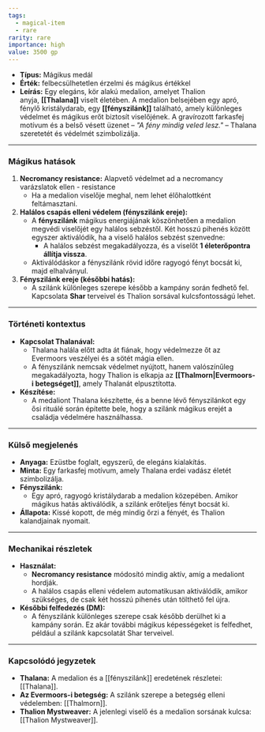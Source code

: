 ```yaml
---
tags:
  - magical-item
  - rare
rarity: rare
importance: high
value: 3500 gp
---
```

- **Típus:** Mágikus medál
- **Érték:** felbecsülhetetlen érzelmi és mágikus értékkel
- **Leírás:** Egy elegáns, kör alakú medalion, amelyet Thalion anyja, **[[Thalana]]** viselt életében. A medalion belsejében egy apró, fénylő kristálydarab, egy **[[fényszilánk]]** található, amely különleges védelmet és mágikus erőt biztosít viselőjének. A gravírozott farkasfej motívum és a belső vésett üzenet – _"A fény mindig veled lesz."_ – Thalana szeretetét és védelmét szimbolizálja.

---
### **Mágikus hatások**

1. **Necromancy resistance:** Alapvető védelmet ad a necromancy varázslatok ellen - resistance
	- Ha a medalion viselője meghal, nem lehet élőhalottként feltámasztani.
1. **Halálos csapás elleni védelem (fényszilánk ereje):**
    - A **fényszilánk** mágikus energiájának köszönhetően a medalion megvédi viselőjét egy halálos sebzéstől. Két hosszú pihenés között egyszer aktiválódik, ha a viselő halálos sebzést szenvedne:
        - A halálos sebzést megakadályozza, és a viselőt **1 életerőpontra állítja vissza**.
    - Aktiválódáskor a fényszilánk rövid időre ragyogó fényt bocsát ki, majd elhalványul.
2. **Fényszilánk ereje (későbbi hatás):**
    - A szilánk különleges szerepe később a kampány során fedhető fel. Kapcsolata **Shar** terveivel és Thalion sorsával kulcsfontosságú lehet.

---
### **Történeti kontextus**

- **Kapcsolat Thalanával:**
    - Thalana halála előtt adta át fiának, hogy védelmezze őt az Evermoors veszélyei és a sötét mágia ellen.
    - A fényszilánk nemcsak védelmet nyújtott, hanem valószínűleg megakadályozta, hogy Thalion is elkapja az **[[Thalmorn|Evermoors-i betegséget]]**, amely Thalanát elpusztította.
- **Készítése:**
    - A medaliont Thalana készítette, és a benne lévő fényszilánkot egy ősi rituálé során építette bele, hogy a szilánk mágikus erejét a családja védelmére használhassa.

---

### **Külső megjelenés**

- **Anyaga:** Ezüstbe foglalt, egyszerű, de elegáns kialakítás.
- **Minta:** Egy farkasfej motívum, amely Thalana erdei vadász életét szimbolizálja.
- **Fényszilánk:**
    - Egy apró, ragyogó kristálydarab a medalion közepében. Amikor mágikus hatás aktiválódik, a szilánk erőteljes fényt bocsát ki.
- **Állapota:** Kissé kopott, de még mindig őrzi a fényét, és Thalion kalandjainak nyomait.

---

### **Mechanikai részletek**

- **Használat:**
    - **Necromancy resistance** módosító mindig aktív, amíg a medaliont hordják.
    - A halálos csapás elleni védelem automatikusan aktiválódik, amikor szükséges, de csak két hosszú pihenés után tölthető fel újra.
- **Későbbi felfedezés (DM):**
    - A fényszilánk különleges szerepe csak később derülhet ki a kampány során. Ez akár további mágikus képességeket is felfedhet, például a szilánk kapcsolatát Shar terveivel.

---

### **Kapcsolódó jegyzetek**

- **Thalana:** A medalion és a [[fényszilánk]] eredetének részletei: [[Thalana]].
- **Az Evermoors-i betegség:** A szilánk szerepe a betegség elleni védelemben: [[Thalmorn]].
- **Thalion Mystweaver:** A jelenlegi viselő és a medalion sorsának kulcsa: [[Thalion Mystweaver]].